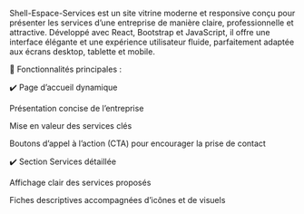Shell-Espace-Services est un site vitrine moderne et responsive conçu pour présenter les services d’une entreprise de manière claire, professionnelle et attractive. Développé avec React, Bootstrap et JavaScript, il offre une interface élégante et une expérience utilisateur fluide, parfaitement adaptée aux écrans desktop, tablette et mobile.

🔹 Fonctionnalités principales :

✔️ Page d’accueil dynamique

Présentation concise de l’entreprise

Mise en valeur des services clés

Boutons d’appel à l’action (CTA) pour encourager la prise de contact

✔️ Section Services détaillée

Affichage clair des services proposés

Fiches descriptives accompagnées d’icônes et de visuels
